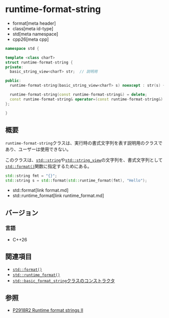 # runtime-format-string
* format[meta header]
* class[meta id-type]
* std[meta namespace]
* cpp26[meta cpp]

```cpp
namespace std {

template <class charT>
struct runtime-format-string {
private:
  basic_string_view<charT> str;  // 説明用

public:
  runtime-format-string(basic_string_view<charT> s) noexcept : str(s) {}

  runtime-format-string(const runtime-format-string&) = delete;
  const runtime-format-string& operator=(const runtime-format-string&) = delete;
};

}
```


## 概要
`runtime-format-string`クラスは、実行時の書式文字列を表す説明用のクラスであり、ユーザーは使用できない。

このクラスは、[`std::string`](/reference/string/basic_string.md)や[`std::string_view`](/reference/string_view/basic_string_view.md)の文字列を、書式文字列として[`std::format()`](/reference/format/format.md)関数に指定するためにある。

```cpp
std::string fmt = "{}";
std::string s = std::format(std::runtime_format(fmt), "Hello");
```
* std::format[link format.md]
* std::runtime_format[link runtime_format.md]


## バージョン
### 言語
- C++26

## 関連項目
- [`std::format()`](format.md)
- [`std::runtime_format()`](runtime_format.md)
- [`std::basic_format_string`クラスのコンストラクタ](basic_format_string/op_constructor.md)


## 参照
- [P2918R2 Runtime format strings II](https://open-std.org/jtc1/sc22/wg21/docs/papers/2023/p2918r2.html)
